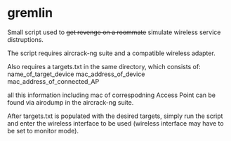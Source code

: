 # gremlin

Small script used to <strike>get revenge on a roommate</strike> simulate wireless service distruptions.

The script requires aircrack-ng suite and a compatible wireless adapter.

Also requires a targets.txt in the same directory, which consists of:
<br>
name_of_target_device mac_address_of_device mac_address_of_connected_AP

all this information including mac of correspodning Access Point can be found via airodump
in the aircrack-ng suite.

After targets.txt is populated with the desired targets, simply run the script and enter
the wireless interface to be used (wireless interface may have to be set to monitor mode).
